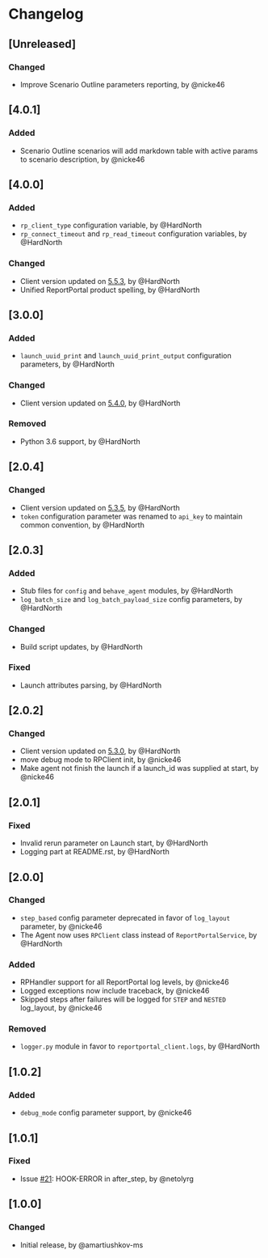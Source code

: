 # Changelog

## [Unreleased]
### Changed
- Improve Scenario Outline parameters reporting, by @nicke46

## [4.0.1]
### Added
- Scenario Outline scenarios will add markdown table with active params to scenario description, by @nicke46

## [4.0.0]
### Added
- `rp_client_type` configuration variable, by @HardNorth
- `rp_connect_timeout` and `rp_read_timeout` configuration variables, by @HardNorth
### Changed
- Client version updated on [5.5.3](https://github.com/reportportal/client-Python/releases/tag/5.5.3), by @HardNorth
- Unified ReportPortal product spelling, by @HardNorth

## [3.0.0]
### Added
- `launch_uuid_print` and `launch_uuid_print_output` configuration parameters, by @HardNorth
### Changed
- Client version updated on [5.4.0](https://github.com/reportportal/client-Python/releases/tag/5.4.0), by @HardNorth
### Removed
- Python 3.6 support, by @HardNorth

## [2.0.4]
### Changed
- Client version updated on [5.3.5](https://github.com/reportportal/client-Python/releases/tag/5.3.5), by @HardNorth
- `token` configuration parameter was renamed to `api_key` to maintain common convention, by @HardNorth

## [2.0.3]
### Added
- Stub files for `config` and `behave_agent` modules, by @HardNorth
- `log_batch_size` and `log_batch_payload_size` config parameters, by @HardNorth
### Changed
- Build script updates, by @HardNorth
### Fixed
- Launch attributes parsing, by @HardNorth

## [2.0.2]
### Changed
- Client version updated on [5.3.0](https://github.com/reportportal/client-Python/releases/tag/5.3.0), by @HardNorth
- move debug mode to RPClient init, by @nicke46
- Make agent not finish the launch if a launch_id was supplied at start, by @nicke46

## [2.0.1]
### Fixed
- Invalid rerun parameter on Launch start, by @HardNorth
- Logging part at README.rst, by @HardNorth

## [2.0.0]
### Changed
- `step_based` config parameter deprecated in favor of `log_layout` parameter, by @nicke46
- The Agent now uses `RPClient` class instead of `ReportPortalService`, by @HardNorth
### Added
- RPHandler support for all ReportPortal log levels, by @nicke46
- Logged exceptions now include traceback, by @nicke46
- Skipped steps after failures will be logged for `STEP` and `NESTED` log_layout, by @nicke46
### Removed
- `logger.py` module in favor to `reportportal_client.logs`, by @HardNorth

## [1.0.2]
### Added
- `debug_mode` config parameter support, by @nicke46

## [1.0.1]
### Fixed
- Issue [#21](https://github.com/reportportal/agent-python-behave/issues/21): HOOK-ERROR in after_step, by @netolyrg

## [1.0.0]
### Changed
- Initial release, by @amartiushkov-ms
